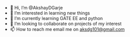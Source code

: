 - 👋 Hi, I’m @AkshayDGarje
- 👀 I’m interested in learning new things
- 🌱 I’m currently learning GATE EE and python
- 💞️ I’m looking to collaborate on projects of my interest
- 📫 How to reach me email me on aksdg101@gmail.com

<!---
AkshayDGarje/AkshayDGarje is a ✨ special ✨ repository because its `README.md` (this file) appears on your GitHub profile.
You can click the Preview link to take a look at your changes.
--->
